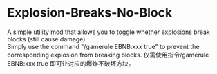 # Explosion-Breaks-No-Block

A simple utility mod that allows you to toggle whether explosions break blocks (still cause damage).\
Simply use the command "/gamerule EBNB:xxx true" to prevent the corresponding explosion from breaking blocks.
仅需使用指令/gamerule EBNB:xxx true 即可让对应的爆炸不破坏方块。
